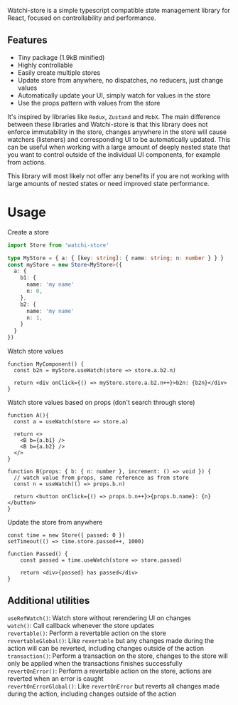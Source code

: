 Watchi-store is a simple typescript compatible state management library for React, focused on controllability and performance.

## Features
* Tiny package (1.9kB minified)
* Highly controllable
* Easily create multiple stores
* Update store from anywhere, no dispatches, no reducers, just change values
* Automatically update your UI, simply watch for values in the store
* Use the props pattern with values from the store

It's inspired by libraries like `Redux`, `Zustand` and `MobX`. The main difference between these libraries and Watchi-store is that this library does not enforce immutability in the store, changes anywhere in the store will cause watchers (listeners) and corresponding UI to be automatically updated. This can be useful when working with a large amount of deeply nested state that you want to control outside of the individual UI components, for example from actions.

This library will most likely not offer any benefits if you are not working with large amounts of nested states or need improved state performance.

# Usage
Create a store
```typescript
import Store from 'watchi-store'

type MyStore = { a: { [key: string]: { name: string; n: number } } }
const myStore = new Store<MyStore>({
  a: {
    b1: {
      name: 'my name'
      n: 0,
    }, 
    b2: {
      name: 'my name'
      n: 1,
    }
  }
})
```

Watch store values
```tsx
function MyComponent() {
  const b2n = myStore.useWatch(store => store.a.b2.n)

  return <div onClick={() => myStore.store.a.b2.n++}>b2n: {b2n}</div>
}
```

Watch store values based on props (don't search through store)
```tsx
function A(){
  const a = useWatch(store => store.a)

  return <>
    <B b={a.b1} />
    <B b={a.b2} />
  </>
}

function B(props: { b: { n: number }, increment: () => void }) {
  // watch value from props, same reference as from store
  const n = useWatch(() => props.b.n)
  
  return <button onClick={() => props.b.n++}>{props.b.name}: {n}</button>
}
```

Update the store from anywhere
```tsx
const time = new Store({ passed: 0 })
setTimeout(() => time.store.passed++, 1000)

function Passed() {
    const passed = time.useWatch(store => store.passed)

    return <div>{passed} has passed</div>
}
```

## Additional utilities
`useRefWatch()`: Watch store without rerendering UI on changes<br>
`watch()`: Call callback whenever the store updates<br>
`revertable()`: Perform a revertable action on the store<br>
`revertableGlobal()`: Like `revertable` but any changes made during the action will can be reverted, including changes outside of the action<br>
`transaction()`: Perform a transaction on the store, changes to the store will only be applied when the transactions finishes successfully<br>
`revertOnError()`: Perform a revertable action on the store, actions are reverted when an error is caught<br>
`revertOnErrorGlobal()`: Like `revertOnError` but reverts all changes made during the action, including changes outside of the action<br>
